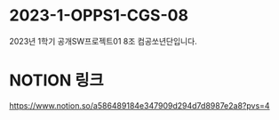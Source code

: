 # 2023-1-OPPS1-CGS-08
2023년 1학기 공개SW프로젝트01 8조 컴공쏘년단입니다.


# NOTION 링크
https://www.notion.so/a586489184e347909d294d7d8987e2a8?pvs=4
